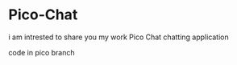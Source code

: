 # Pico-Chat
i am intrested to share you my work Pico Chat chatting application


code in pico branch
